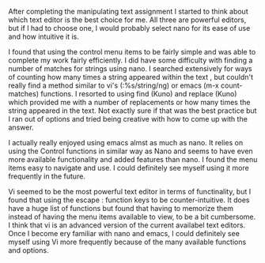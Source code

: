   After completing the manipulating text assignment I started to think about which text editor is the
best choice for me. All three are powerful editors, but if I had to choose one, I would probably 
select nano for its ease of use and how intuitive it is.
  
  I found that using the control menu items to be fairly simple and was able to complete my work fairly
efficiently. I did have some difficulty with finding a number of matches for strings using nano. I 
searched extensively for ways of counting how many times a string appeared within the text , but 
couldn't really find a method similar to vi's (:%s/string/ng) or emacs (m-x count-matches) functions.
I resorted to using find (Kuno) and replace (Kuno) which provided me with a number of replacements 
or how many times the string appeared in the text. Not exactly sure if that was the best practice but
I ran out of options and tried being creative with how to come up with the answer. 

  I actually really enjoyed using emacs almst as much as nano. It relies on using the Control functions 
in  similar way as Nano and seems to have even more available functionality and added features than nano.
I found the menu items easy to navigate and use. I could definitely see myself using it more frequently
in the future.
  
  Vi seemed to be the most powerful text editor in terms of functinality, but I found that using the 
escape : function keys to  be counter-intuitive. It does have a huge list of functions but found that 
having to memorize them instead of having the menu items available to view, to be a bit cumbersome. I think 
that vi is an advanced version of the current availabel text editors. Once I become ery familiar with nano
and emacs, I could definitely see myself using Vi more frequently because of the many available functions and options.

